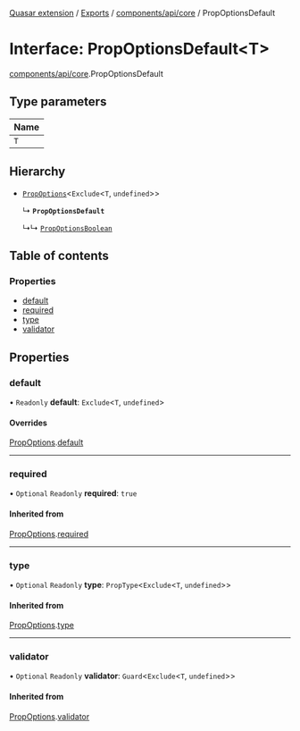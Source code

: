 [Quasar extension](../index.md) / [Exports](../modules.md) / [components/api/core](../modules/components_api_core.md) / PropOptionsDefault

# Interface: PropOptionsDefault<T\>

[components/api/core](../modules/components_api_core.md).PropOptionsDefault

## Type parameters

| Name |
| :------ |
| `T` |

## Hierarchy

- [`PropOptions`](components_api_core.PropOptions.md)<`Exclude`<`T`, `undefined`\>\>

  ↳ **`PropOptionsDefault`**

  ↳↳ [`PropOptionsBoolean`](components_api_core.PropOptionsBoolean.md)

## Table of contents

### Properties

- [default](components_api_core.PropOptionsDefault.md#default)
- [required](components_api_core.PropOptionsDefault.md#required)
- [type](components_api_core.PropOptionsDefault.md#type)
- [validator](components_api_core.PropOptionsDefault.md#validator)

## Properties

### default

• `Readonly` **default**: `Exclude`<`T`, `undefined`\>

#### Overrides

[PropOptions](components_api_core.PropOptions.md).[default](components_api_core.PropOptions.md#default)

___

### required

• `Optional` `Readonly` **required**: ``true``

#### Inherited from

[PropOptions](components_api_core.PropOptions.md).[required](components_api_core.PropOptions.md#required)

___

### type

• `Optional` `Readonly` **type**: `PropType`<`Exclude`<`T`, `undefined`\>\>

#### Inherited from

[PropOptions](components_api_core.PropOptions.md).[type](components_api_core.PropOptions.md#type)

___

### validator

• `Optional` `Readonly` **validator**: `Guard`<`Exclude`<`T`, `undefined`\>\>

#### Inherited from

[PropOptions](components_api_core.PropOptions.md).[validator](components_api_core.PropOptions.md#validator)
